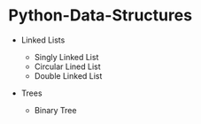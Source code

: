 # Python-Data-Structures
 * Linked Lists
     - Singly Linked List
     - Circular Lined List
     - Double Linked List
    

 * Trees
    - Binary Tree
   